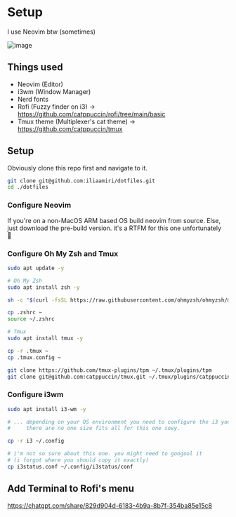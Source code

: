# Setup
I use Neovim btw (sometimes)

![image](https://github.com/iliaamiri/dotfiles/assets/37903573/2ea5ef92-aaa5-4f1f-adb4-7b9ce916d9a8)

## Things used
- Neovim (Editor)
- i3wm (Window Manager)
- Nerd fonts
- Rofi (Fuzzy finder on i3) -> https://github.com/catppuccin/rofi/tree/main/basic
- Tmux theme (Multiplexer's cat theme) -> https://github.com/catppuccin/tmux

## Setup
Obviously clone this repo first and navigate to it.
```zsh
git clone git@github.com:iliaamiri/dotfiles.git
cd ./dotfiles
```

### Configure Neovim
If you're on a non-MacOS ARM based OS build neovim from source. Else,  
just download the pre-build version. it's a RTFM for this one unfortunately  
:shrug:  

### Configure Oh My Zsh and Tmux
```zsh
sudo apt update -y

# Oh My Zsh
sudo apt install zsh -y

sh -c "$(curl -fsSL https://raw.githubusercontent.com/ohmyzsh/ohmyzsh/master/tools/install.sh)"

cp .zshrc ~
source ~/.zshrc

# Tmux
sudo apt install tmux -y

cp -r .tmux ~
cp .tmux.config ~

git clone https://github.com/tmux-plugins/tpm ~/.tmux/plugins/tpm
git clone git@github.com:catppuccin/tmux.git ~/.tmux/plugins/catppuccin
```

### Configure i3wm
```zsh
sudo apt install i3-wm -y

# ... depending on your OS environment you need to configure the i3 yourself.
#     there are no one size fits all for this one sowy.

cp -r i3 ~/.config

# i'm not so sure about this one. you might need to googool it   
# (i forgot where you should copy it exactly)
cp i3status.conf ~/.config/i3status/conf
```

## Add Terminal to Rofi's menu
https://chatgpt.com/share/829d904d-6183-4b9a-8b7f-354ba85e15c8
